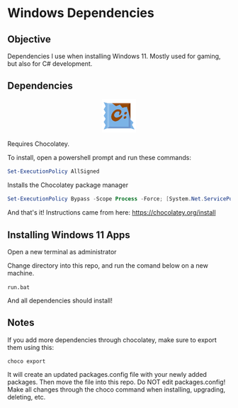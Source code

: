 # Windows Dependencies

## Objective
Dependencies I use when installing Windows 11. Mostly used for gaming, but also for C# development.

## Dependencies

<div align="center">
    <a href="https://chocolatey.org/"><img width="15%" src="./assets/icon_256.png"></a>
</div>

Requires Chocolatey.

To install, open a powershell prompt and run these commands:

```powershell
Set-ExecutionPolicy AllSigned
```

Installs the Chocolatey package manager
```powershell
Set-ExecutionPolicy Bypass -Scope Process -Force; [System.Net.ServicePointManager]::SecurityProtocol = [System.Net.ServicePointManager]::SecurityProtocol -bor 3072; iex ((New-Object System.Net.WebClient).DownloadString('https://community.chocolatey.org/install.ps1'))
```

And that's it! Instructions came from here:
https://chocolatey.org/install

## Installing Windows 11 Apps
Open a new terminal as administrator

Change directory into this repo, and run the comand below on a new machine.

`run.bat`

And all dependencies should install!

## Notes
If you add more dependencies through chocolatey, make sure to export them using this:
```
choco export
```

It will create an updated packages.config file with your newly added packages. Then move the file into this repo. Do NOT edit packages.config! Make all changes through the choco command when installing, upgrading, deleting, etc.